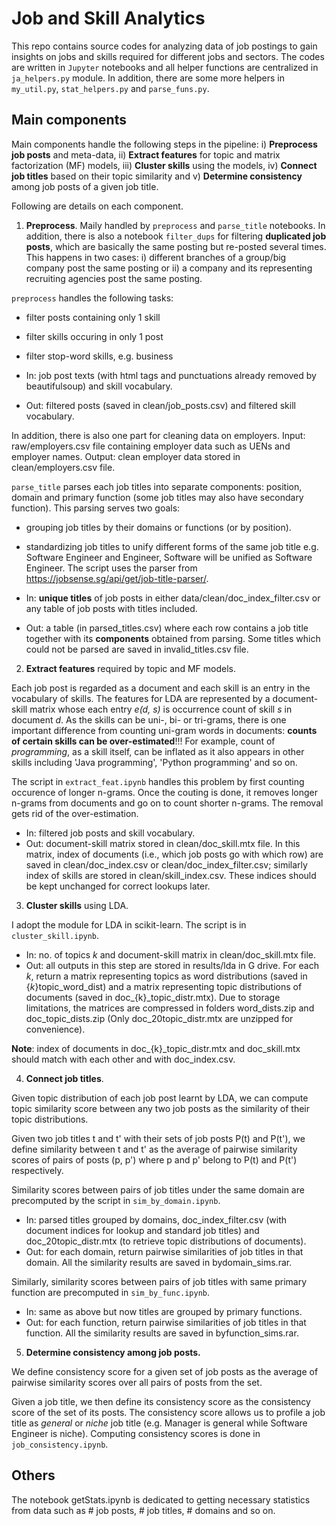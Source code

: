 # Job and Skill Analytics

This repo contains source codes for analyzing data of job postings to gain insights on jobs and skills required for different jobs and sectors. The codes are written in `Jupyter` notebooks and all helper functions are centralized in `ja_helpers.py` module. In addition, there are some more helpers in `my_util.py`, `stat_helpers.py` and `parse_funs.py`.

## Main components
Main components handle the following steps in the pipeline: i) __Preprocess job posts__ and meta-data, ii) __Extract features__ for topic and matrix factorization (MF) models, iii) __Cluster skills__ using the models, iv) __Connect job titles__ based on their topic similarity and v) __Determine consistency__ among job posts of a given job title.

Following are details on each component.

1. __Preprocess__. 
Maily handled by `preprocess` and `parse_title` notebooks. In addition, there is also a notebook `filter_dups` for filtering __duplicated job posts__, which are basically the same posting but re-posted several times. This happens in two cases: i) different branches of a group/big company post the same posting or ii) a company and its representing recruiting agencies post the same posting.

`preprocess` handles the following tasks:
  + filter posts containing only 1 skill
  + filter skills occuring in only 1 post
  + filter stop-word skills, e.g. business

+ In: job post texts (with html tags and punctuations already removed by beautifulsoup) and skill vocabulary.
+ Out: filtered posts (saved in clean/job_posts.csv) and filtered skill vocabulary.

In addition, there is also one part for cleaning data on employers. Input: raw/employers.csv file containing employer data such as UENs and employer names. Output: clean employer data stored in clean/employers.csv file.

`parse_title` parses each job titles into separate components: position, domain and primary function (some job titles may also have secondary function). This parsing serves two goals: 
  + grouping job titles by their domains or functions (or by position).
  + standardizing job titles to unify different forms of the same job title e.g. Software Engineer and Engineer, Software will be unified as Software Engineer.
The script uses the parser from https://jobsense.sg/api/get/job-title-parser/.

+ In: __unique titles__ of job posts in either data/clean/doc_index_filter.csv or any table of job posts with titles included.
+ Out: a table (in parsed_titles.csv) where each row contains a job title together with its __components__ obtained from parsing. Some titles which could not be parsed are saved in invalid_titles.csv file.

2. __Extract features__ required by topic and MF models.

Each job post is regarded as a document and each skill is an entry in the vocabulary of skills.
The features for LDA are represented by a document-skill matrix whose each entry _e(d, s)_ is occurrence count of skill _s_ in document _d_. As the skills can be uni-, bi- or tri-grams, there is one important difference from counting uni-gram words in documents: __counts of certain skills can be over-estimated__!!! For example, count of _programming_, as a skill itself, can be inflated as it also appears in other skills including 'Java programming', 'Python programming' and so on.

The script in `extract_feat.ipynb` handles this problem by first counting occurence of longer n-grams. Once the couting is done, it removes longer n-grams from documents and go on to count shorter n-grams. The removal gets rid of the over-estimation.

+ In: filtered job posts and skill vocabulary.
+ Out: document-skill matrix stored in clean/doc_skill.mtx file. In this matrix, index of documents (i.e., which job posts go with which row) are saved in clean/doc_index.csv or clean/doc_index_filter.csv; similarly index of skills are stored in clean/skill_index.csv. These indices should be kept unchanged for correct lookups later.

3. __Cluster skills__ using LDA.

I adopt the module for LDA in scikit-learn. The script is in `cluster_skill.ipynb`.
+ In: no. of topics _k_ and document-skill matrix in clean/doc_skill.mtx file.
+ Out: all outputs in this step are stored in results/lda in G drive. For each _k_, return a matrix representing topics as word distributions (saved in {_k_}topic_word_dist) and a matrix representing topic distributions of documents (saved in doc_{k}_topic_distr.mtx). Due to storage limitations, the matrices are compressed in folders word_dists.zip and doc_topic_dists.zip (Only doc_20topic_distr.mtx are unzipped for convenience).

__Note__: index of documents in doc_{k}_topic_distr.mtx and doc_skill.mtx should match with each other and with doc_index.csv.

4. __Connect job titles__.

Given topic distribution of each job post learnt by LDA, we can compute topic similarity score between any two job posts as the similarity of their topic distributions. 

Given two job titles t and t' with their sets of job posts P(t) and P(t'), we define similarity between t and t' as the average of pairwise similarity scores of pairs of posts (p, p') where p and p' belong to P(t) and P(t') respectively.

Similarity scores between pairs of job titles under the same domain are precomputed by the script in `sim_by_domain.ipynb`.
+ In: parsed titles grouped by domains, doc_index_filter.csv (with document indices for lookup and standard job titles) and doc_20topic_distr.mtx (to retrieve topic distributions of documents). 
+ Out: for each domain, return pairwise similarities of job titles in that domain. All the similarity results are saved in bydomain_sims.rar.

Similarly, similarity scores between pairs of job titles with same primary function are precomputed in `sim_by_func.ipynb`.
+ In: same as above but now titles are grouped by primary functions.
+ Out: for each function, return pairwise similarities of job titles in that function. All the similarity results are saved in byfunction_sims.rar.

5. __Determine consistency among job posts.__

We define consistency score for a given set of job posts as the average of pairwise similarity scores over all pairs of posts from the set.

Given a job title, we then define its consistency score as the consistency score of the set of its posts. The consistency score allows us to profile a job title as _general_ or _niche_ job title (e.g. Manager is general while Software Engineer is niche). Computing consistency scores is done in `job_consistency.ipynb`.

## Others
The notebook getStats.ipynb is dedicated to getting necessary statistics from data such as # job posts, # job titles, # domains and so on.
